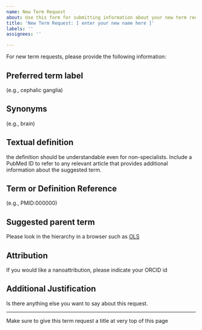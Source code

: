 ```yaml
---
name: New Term Request
about: Use this form for submitting information about your new term request
title: 'New Term Request: [ enter your new name here ]'
labels: ''
assignees: ''

---
```


For new term requests, please provide the following information:

## Preferred term label

(e.g., cephalic ganglia)

## Synonyms

(e.g., brain)

## Textual definition

the definition should be understandable even for non-specialists. Include a PubMed ID to refer to any relevant article that provides additional information about the suggested term.

## Term or Definition Reference

(e.g., PMID:000000)

## Suggested parent term

Please look in the hierarchy in a browser such as [OLS](http://www.ebi.ac.uk/ols/ontologies/plana)

## Attribution

If you would like a nanoattribution, please indicate your ORCID id

## Additional Justification

Is there anything else you want to say about this request.

---
Make sure to give this term request a title at very top of this page
